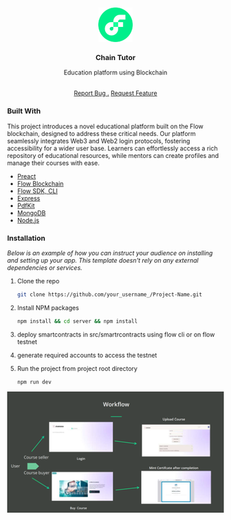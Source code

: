
<br/>
<div align="center">
<a href="https://github.com/ShaanCoding/ReadME-Generator">
<img src="https://raw.githubusercontent.com/avikpl1911/ChainTutorfcl/fb93df52a972eab269a317803262bde0464c41a4/c5a26d43bc024c87894f5bb9971229a0.png" alt="Logo" width="80" height="80">
</a>
<h3 align="center">Chain Tutor</h3>
<p align="center">
Education platform using Blockchain

<br/>
<br/>
  
<a href="https://github.com/avikpl1911/ChainTutorfcl/issues">Report Bug .</a>
<a href="https://github.com/avikpl1911/ChainTutorfcl/issues">Request Feature</a>
</p>
</div>

### Built With

This project introduces a novel
educational platform built on the Flow blockchain, designed to
address these critical needs. Our platform seamlessly integrates
Web3 and Web2 login protocols, fostering accessibility for a wider
user base. Learners can effortlessly access a rich repository of
educational resources, while mentors can create profiles and
manage their courses with ease.

- [Preact](https://preactjs.com/)
- [Flow Blockchain](https://developers.flow.com/)
- [Flow SDK, CLI](https://developers.flow.com/tools/clients)
- [Express](https://expressjs.com/)
- [PdfKit](https://pdfkit.org/)
- [MongoDB](https://www.mongodb.com/)
- [Node.js ](https://nodejs.org/en)
### Installation

_Below is an example of how you can instruct your audience on installing and setting up your app. This template doesn't rely on any external dependencies or services._

1. Clone the repo
   ```sh
   git clone https://github.com/your_username_/Project-Name.git
   ```
2. Install NPM packages
   ```sh
   npm install && cd server && npm install
   ```
3. deploy smartcontracts in src/smartrcontracts using flow cli or on flow testnet 

4. generate required accounts to access the testnet

5. Run the project from project root directory
   ```sh
   npm run dev
   ```

![Project flow](https://raw.githubusercontent.com/avikpl1911/ChainTutorfcl/refs/heads/main/Screenshot%202025-06-29%20211853.png)

